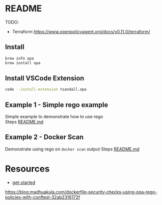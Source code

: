 # README

TODO:
* Terraform https://www.openpolicyagent.org/docs/v0.11.0/terraform/


## Install
```sh 
brew info opa 
brew install opa
```

## Install VSCode Extension
```sh 
code --install-extension tsandall.opa
```

## Example 1 - Simple rego example
Simple example to demonstrate how to use rego  
Steps [README.md](./01_simplpe_rego_example/README.md)  

## Example 2 - Docker Scan
Demonstrate using rego on `docker scan` output
Steps [README.md](./02_docker_scan/README.md)  


# Resources

* [get-started](https://www.openpolicyagent.org/docs/v0.11.0/get-started)


https://blog.madhuakula.com/dockerfile-security-checks-using-opa-rego-policies-with-conftest-32ab2316172f